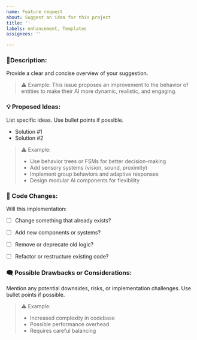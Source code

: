 ```yaml
---
name: Feature request
about: Suggest an idea for this project
title: ''
labels: enhancement, Templates
assignees: ''

---
```


<!-- ⚠️ Remove Before Post ⚠️ -->

### 📝Description:
Provide a clear and concise overview of your suggestion.

> ⚠️ Example:
> This issue proposes an improvement to the behavior of entities to make their AI more dynamic, realistic, and engaging.

### 💡 Proposed Ideas:
List specific ideas. Use bullet points if possible.
- Solution #1
- Solution #2

> ⚠️ Example:
> 
> - Use behavior trees or FSMs for better decision-making
> - Add sensory systems (vision, sound, proximity)
> - Implement group behaviors and adaptive responses
> - Design modular AI components for flexibility

### 🔎 Code Changes:
Will this implementation:

- [ ] Change something that already exists?
- [ ] Add new components or systems?
- [ ] Remove or deprecate old logic?
- [ ] Refactor or restructure existing code?


### 🗨️ Possible Drawbacks or Considerations:
Mention any potential downsides, risks, or implementation challenges. Use bullet points if possible.

> ⚠️ Example:
> 
> - Increased complexity in codebase
> - Possible performance overhead
> - Requires careful balancing
